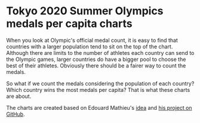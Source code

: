 # Tokyo 2020 Summer Olympics medals per capita charts

When you look at Olympic's official medal count, it is easy to find that countries with a larger population tend to sit on the top of the chart. Although there are limits to the number of athletes each country can send to the Olympic games, larger countries do have a bigger pool to choose the best of their athletes. Obviously there should be a fairer way to count the medals.

So what if we count the medals considering the population of each country? Which country wins the most medals per capita? That is what these charts are about.

The charts are created based on Edouard Mathieu's [idea](https://twitter.com/redouad/status/1418976240954978309) and [his project on GitHub](https://github.com/edomt/tokyo2020).
